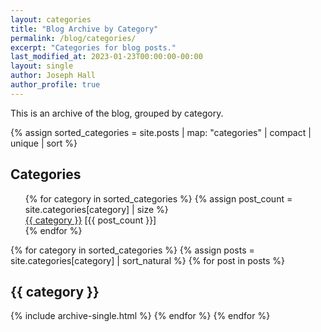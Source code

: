 ```yaml
---
layout: categories
title: "Blog Archive by Category"
permalink: /blog/categories/
excerpt: "Categories for blog posts."
last_modified_at: 2023-01-23T00:00:00-00:00
layout: single
author: Joseph Hall
author_profile: true
---
```


This is an archive of the blog, grouped by category.

{% assign sorted_categories = site.posts | map: "categories" | compact | unique | sort %}

<h2><i class="fas fa-solid fa-folder-tree"></i> Categories</h2>
<ul style="list-style: none;">
{% for category in sorted_categories %}
  {% assign post_count = site.categories[category] | size %}
  <li><i class="fas fa-solid fa-folder-open"></i> <a href="#{{ category | slugify }}-hash">{{ category }}</a> [{{ post_count }}]</li>
{% endfor %}
</ul>


{% for category in sorted_categories %}
    {% assign posts = site.categories[category] | sort_natural %}
    {% for post in posts %}
  <div><h2><a name="{{ category | slugify }}-hash"></a><i class="fas fa-solid fa-folder-open"></i> {{ category }}</h2></div>
  {% include archive-single.html %}
    {% endfor %}
{% endfor %}
